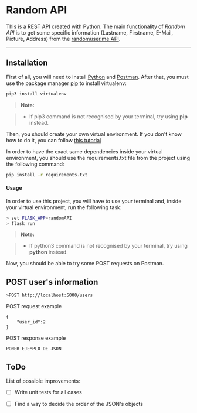 ﻿Random API
===================

This is a REST API created with Python. The main functionality of *Random API* is to get some specific information (Lastname, Firstname, E-Mail, Picture, Address) from the [ randomuser.me API](https://randomuser.me/api/?ud).

----------


Installation
-------------
First of all, you will need to install [Python](https://www.python.org/downloads/) and [Postman](https://www.getpostman.com/downloads/).
After that, you must use the package manager [pip](https://pip.pypa.io/en/stable/) to install virtualenv:
```bash
pip3 install virtualenv
```
> **Note:**

> - If pip3 command is not recognised by your terminal, try using **pip** instead.

Then, you should create your own virtual environment. If you don't know how to do it, you can follow [this tutorial](https://realpython.com/lessons/creating-virtual-environment/)

In order to have the exact same dependencies inside your virtual environment, you should use the requirements.txt file from the project using the following command:
```bash
pip install -r requirements.txt
``` 
#### Usage
In order to use this project, you will have to use your terminal and, inside your virtual environment, run the following task:
```bash
> set FLASK_APP=randomAPI
> flask run
```
> **Note:**

> - If python3 command is not recognised by your terminal, try using **python** instead.

Now, you should be able to try some POST requests on Postman.

## POST user's information
```
>POST http://localhost:5000/users
```
POST  request example
```
{
	"user_id":2
}
```
POST response example
```
PONER EJEMPLO DE JSON
```
## ToDo
List of possible improvements:

 - [ ] Write unit tests for all cases 
 - [ ] Find a way to decide the order of the JSON's objects

